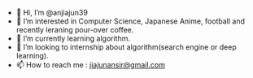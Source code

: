 - 👋 Hi, I’m @anjiajun39
- 👀 I’m interested in Computer Science, Japanese Anime, football and recently leraning pour-over coffee.
- 🌱 I’m currently learning algorithm.
- 💞️ I’m looking to internship about algorithm(search engine or deep learning).
- 📫 How to reach me : jiajunansir@gmail.com

<!---
anjiajun39/anjiajun39 is a ✨ special ✨ repository because its `README.md` (this file) appears on your GitHub profile.
You can click the Preview link to take a look at your changes.
--->
